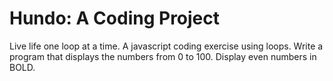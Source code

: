 # Hundo: A Coding Project

Live life one loop at a time. A javascript coding exercise using loops.
Write a program that displays the numbers from 0 to 100. Display even numbers in BOLD.